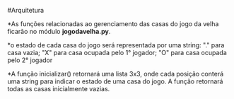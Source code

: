 #Arquitetura

*As funções relacionadas ao gerenciamento das casas
do jogo da velha ficarão no módulo **jogodavelha.py**.

*o estado de cada casa do jogo será representada
por uma string: "." para casa vazia; "X" para casa
ocupada pelo 1° jogador; "O" para casa ocupada pelo
2° jogador

*A função inicializar() retornará uma lista 3x3,
onde cada posição conterá uma string para indicar o
estado de uma casa do jogo. A função retornará todas
as casas inicialmente vazias.
